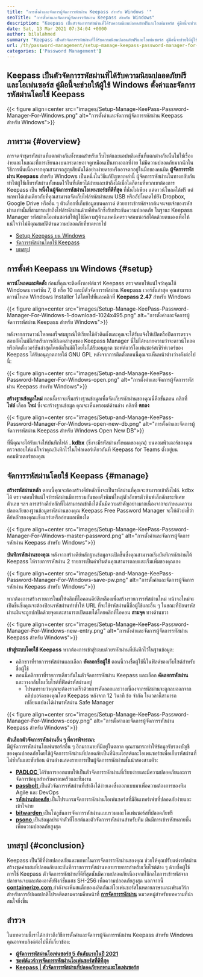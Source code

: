```yaml
---
title: "การตั้งค่าและจัดการผู้จัดการรหัสผ่าน Keepass สำหรับ Windows '" 
seoTitle: "การตั้งค่าและจัดการผู้จัดการรหัสผ่าน Keepass สำหรับ Windows" 
description: "Keepass เป็นตัวจัดการรหัสผ่านที่ได้รับความนิยมปลอดภัยฟรีและโอเพ่นซอร์ส คู่มือนี้จะช่วยให้ผู้ใช้ Windows ตั้งค่าและจัดการรหัสผ่านโดยใช้ Keepass" 
date: Sat, 13 Mar 2021 07:34:04 +0000
author: bilalahmed
summary: "Keepass เป็นตัวจัดการรหัสผ่านที่ได้รับความนิยมปลอดภัยฟรีและโอเพ่นซอร์ส คู่มือนี้จะช่วยให้ผู้ใช้ Windows ตั้งค่าและจัดการรหัสผ่านโดยใช้ Keepass" 
url: /th/password-management/setup-manage-keepass-password-manager-for-windows/
categories: ['Password Management']
---
```


## Keepass เป็นตัวจัดการรหัสผ่านที่ได้รับความนิยมปลอดภัยฟรีและโอเพ่นซอร์ส คู่มือนี้จะช่วยให้ผู้ใช้ Windows ตั้งค่าและจัดการรหัสผ่านโดยใช้ Keepass

{{< figure align=center src="images/Setup-Manage-KeePass-Password-Manager-For-Windows.png" alt="การตั้งค่าและจัดการผู้จัดการรหัสผ่าน Keepass สำหรับ Windows">}}


## ภาพรวม {#overview}

การจดจำชุดรหัสผ่านที่แตกต่างกันทั้งหมดสำหรับเว็บไซต์และแอปพลิเคชันที่แตกต่างกันนั้นไม่ใช่เรื่องง่ายและในขณะที่การเขียนลงบนกระดาษอาจดูเหมือนเป็นทางออกที่ง่าย ไม่มีความปลอดภัยมากนักในวิธีการนั้นเนื่องจากคุณสามารถสูญเสียมันได้อย่างง่ายดายหรืออาจตกอยู่ในมือของคนผิด  **ผู้จัดการรหัสผ่าน Keepass**  สำหรับ Windows เป็นหนึ่งในวิธีแก้ปัญหาเหล่านี้
ผู้จัดการรหัสผ่านในทางกลับกันทำให้ผู้ใช้เก็บรหัสผ่านทั้งหมดไว้ในที่เดียวได้ง่ายและเข้าถึงได้เมื่อใดก็ตามที่พวกเขาต้องการ Keepass เป็น  **หนึ่งในผู้จัดการรหัสผ่านโอเพนซอร์ซที่ดีที่สุด**  ที่นั่นไม่เพียง แต่ดาวน์โหลดได้ฟรี แต่พกพาได้เช่นเดียวกับที่คุณสามารถจัดเก็บไฟล์รหัสผ่านบน USB หรืออัปโหลดไปยัง Dropbox, Google Drive หรืออื่น ๆ ตัวเลือกที่เก็บข้อมูลบนคลาวด์ ด้วยการเข้ารหัสจากต้นจนจบเจ้าของรหัสผ่านเท่านั้นที่สามารถเข้าถึงไฟล์รหัสผ่านด้วยคีย์หลักซึ่งรับประกันความปลอดภัย ในฐานะ Keepass Manager รหัสผ่านโอเพ่นซอร์สให้ผู้ใช้มีความรู้ด้านเทคนิคตรวจสอบซอร์สโค้ดด้วยตนเองเพื่อให้แน่ใจว่าไม่มีคุณสมบัติด้านความปลอดภัยที่ขาดหายไป
  * [Setup Keepass บน Windows][1]
  * [จัดการรหัสผ่านโดยใช้ Keepass][2]
  * [บทสรุป][3]

## การตั้งค่า Keepass บน Windows {#setup}

 **ดาวน์โหลดและติดตั้ง** 
ก่อนที่คุณจะติดตั้งซอฟต์แวร์ Keepass ตรวจสอบให้แน่ใจว่าคุณใช้ Windows เวอร์ชัน 7, 8 หรือ 10 และมีตัวจัดการรหัสผ่าน Keepass เวอร์ชันล่าสุด คุณสามารถดาวน์โหลด Windows Installer ได้โดยไปที่และคลิกที่  **Keepass 2.47**  สำหรับ Windows

{{< figure align=center src="images/Setup-Manage-KeePass-Password-Manager-For-Windows-1-download-1024x495.png" alt="การตั้งค่าและจัดการผู้จัดการรหัสผ่าน Keepass สำหรับ Windows">}}

หลังจากการดาวน์โหลดเสร็จสมบูรณ์ให้เรียกใช้ตัวติดตั้งและคุณจะได้รับแจ้งให้เปิดหรือปิดการตรวจสอบอัตโนมัติสำหรับการอัปเดตล่าสุดของ Keepass Manager นี่ไม่ได้หมายความว่าจะดาวน์โหลดหรือติดตั้งเวอร์ชันล่าสุดโดยอัตโนมัติโดยไม่ได้รับอนุญาต ซอฟต์แวร์โอเพ่นซอร์สเซิร์ฟเวอร์ของ Keepass ได้รับอนุญาตภายใต้ GNU GPL หลังจากการติดตั้งตอนนี้คุณจะเห็นหน้าต่างว่างดังต่อไปนี้:

{{< figure align=center src="images/Setup-and-Manage-KeePass-Password-Manager-For-Windows-open.png" alt="การตั้งค่าและจัดการผู้จัดการรหัสผ่าน Keepass สำหรับ Windows">}}

 **สร้างฐานข้อมูลใหม่** 
ตอนนี้เราจะเริ่มสร้างฐานข้อมูลเพื่อจัดเก็บรหัสผ่านของคุณนี่คือขั้นตอน คลิกที่  **ไฟล์** เลือก  **ใหม่**  ซึ่งจะสร้างฐานข้อมูล คุณจะเห็นพรอมต์ด้านล่าง คลิกที่ **ตกลง**  

{{< figure align=center src="images/Setup-and-Manage-KeePass-Password-Manager-For-Windows-open-new-db.png" alt="การตั้งค่าและจัดการผู้จัดการรหัสผ่าน Keepass สำหรับ Windows Open New DB">}}

ที่นี่คุณจะได้รับแจ้งให้บันทึกไฟล์  **. kdbx**  (ซึ่งจะมีรหัสผ่านทั้งหมดของคุณ) บนคอมพิวเตอร์ของคุณ ตรวจสอบให้แน่ใจว่าคุณบันทึกไว้ในโฟลเดอร์เดียวกันที่ Keepass for Teams ตั้งอยู่บนคอมพิวเตอร์ของคุณ

## จัดการรหัสผ่านโดยใช้ Keepass {#manage}

 **สร้างรหัสผ่านหลัก** 
ตอนนี้คุณจะต้องสร้างคีย์หลักซึ่งจะเป็นรหัสผ่านที่คุณจะสามารถเข้าถึงไฟล์. kdbx ได้ ตรวจสอบให้แน่ใจว่ารหัสผ่านมีการรวมกันของตัวพิมพ์ใหญ่ตัวอักษรตัวพิมพ์เล็กอักขระพิเศษตัวเลข ฯลฯ การสร้างคีย์หลักที่ไม่สามารถเข้าถึงได้นั้นมีความสำคัญอย่างมากเนื่องจากจะกำหนดความปลอดภัยของฐานข้อมูลรหัสผ่านของคุณ Keepass Free Password Manager จะให้ตัวบ่งชี้ว่าคีย์หลักของคุณแข็งแกร่งหรืออ่อนแอเพียงใด

{{< figure align=center src="images/Setup-Manage-KeePass-Password-Manager-For-Windows-master-password.png" alt="การตั้งค่าและจัดการผู้จัดการรหัสผ่าน Keepass สำหรับ Windows">}}

 **บันทึกรหัสผ่านของคุณ** 
หลังจากสร้างคีย์หลักฐานข้อมูลจะเปิดขึ้นซึ่งคุณสามารถเริ่มบันทึกรหัสผ่านได้ Keepass ให้รายการรหัสผ่าน 2 รายการเป็นค่าเริ่มต้นคุณสามารถลบและเริ่มเพิ่มของคุณเอง

{{< figure align=center src="images/Setup-and-Manage-KeePass-Password-Manager-For-Windows-save-pw.png" alt="การตั้งค่าและจัดการผู้จัดการรหัสผ่าน Keepass สำหรับ Windows">}}

หากต้องการสร้างรายการใหม่ให้คลิกที่ไอคอนคีย์สีเหลืองเพื่อสร้างรายการรหัสผ่านใหม่ หน้าจอใหม่จะเปิดขึ้นซึ่งคุณจะต้องป้อนรหัสผ่านทำซ้ำให้ URL ที่จะใช้รหัสผ่านนี้ชื่อผู้ใช้และอื่น ๆ ในขณะที่ป้อนรหัสผ่านมันจะถูกปกปิดด้วยจุดและสามารถเปิดเผยได้โดยคลิกที่ไอคอน  **สามจุด**  ทางด้านขวา

{{< figure align=center src="images/Setup-Manage-KeePass-Password-Manager-For-Windows-new-entry.png" alt="การตั้งค่าและจัดการผู้จัดการรหัสผ่าน Keepass สำหรับ Windows">}}

 **เข้าสู่ระบบโดยใช้ Keepass** 
หากต้องการเข้าสู่ระบบด้วยรหัสผ่านที่บันทึกไว้ในฐานข้อมูล:
* คลิกขวาที่รายการรหัสผ่านและเลือก  **คัดลอกชื่อผู้ใช้**  ตอนนี้วางชื่อผู้ใช้นี้ในฟิลด์ของเว็บไซต์สำหรับชื่อผู้ใช้
* ตอนนี้คลิกขวาที่รายการเดียวกันในตัวจัดการรหัสผ่าน Keepass และเลือก  **คัดลอกรหัสผ่าน**  และวางกลับในเว็บไซต์ที่ฟิลด์รหัสผ่านอยู่
  * โปรดทราบว่าคุณจะต้องรวดเร็วด้วยการคัดลอกและวางเนื่องจากรหัสผ่านจะถูกลบออกจากคลิปบอร์ดของคุณโดย Keepass หลังจาก 12 วินาที ข้อ จำกัด ในเวลานี้สามารถเปลี่ยนแปลงได้ผ่านรหัสผ่าน Safe Manager

{{< figure align=center src="images/Setup-Manage-KeePass-Password-Manager-For-Windows-copy.png" alt="การตั้งค่าและจัดการผู้จัดการรหัสผ่าน Keepass สำหรับ Windows">}}

 **ตัวเลือกตัวจัดการรหัสผ่านอื่น ๆ ที่ควรพิจารณา:**  
มีผู้จัดการรหัสผ่านโอเพ่นซอร์สอื่น ๆ อีกมากมายที่มีอยู่ในตลาด คุณสามารถทำให้ข้อมูลรับรองบัญชีของคุณปลอดภัยโดยใช้ผู้จัดการรหัสผ่านที่ปลอดภัยเป็นที่นิยมโฮสต์และโอเพนซอร์ซเพื่อเก็บรหัสผ่านที่ไม่ซ้ำกันและซับซ้อน ด้านล่างแสดงรายการเป็นผู้จัดการรหัสผ่านชั้นนำสองสามตัว:
* [  **PADLOC**  ][4] ได้รับการออกแบบให้เป็นตัวจัดการรหัสผ่านที่เรียบง่ายและมีความปลอดภัยและการจัดการข้อมูลสำหรับครอบครัวและทีมงาน
* [  **passbolt**  ][5] เป็นตัวจัดการรหัสผ่านที่เข้าถึงได้ง่ายเองซึ่งออกแบบมาเพื่อความต้องการของทีม Agile และ DevOps
* [  **รหัสผ่านปลอดภัย**  ][6] เป็นโปรแกรมจัดการรหัสผ่านโอเพ่นซอร์สที่มีอินเทอร์เฟซที่ปลอดภัยง่ายและเข้าใจง่าย
* [  **bitwarden**  ][7] เป็นโซลูชันการจัดการรหัสผ่านแบบรวมและโอเพ่นซอร์สที่ปลอดภัยฟรี
* [  **psono**  ][8] เป็นข้อมูลประจำตัวที่โฮสต์และตัวจัดการรหัสผ่านสำหรับทีม มันมีการเข้ารหัสหลายชั้นเพื่อความปลอดภัยสูงสุด

## บทสรุป {#conclusion}

Keepass เป็นวิธีที่ง่ายปลอดภัยและพกพาในการจัดการรหัสผ่านของคุณ ช่วยให้คุณปรับแต่งรหัสผ่านสร้างชุดค่าผสมที่ปลอดภัยและบันทึกรายการรหัสผ่านหลายรายการสำหรับเว็บไซต์ต่าง ๆ ด้วยชื่อผู้ใช้ การใช้ Keepass ตัวจัดการรหัสผ่านที่ดีที่สุดนั้นมีความปลอดภัยเนื่องจากใช้กลไกการเข้ารหัสจากปลายจนจบและต้องอาศัยฟังก์ชั่นแฮช SH-256 เพื่อความปลอดภัยสูงสุด
นอกจากนี้ [  **containerize.com** ][9] กำลังจะเพิ่มสแต็กของผลิตภัณฑ์โอเพ่นซอร์สในหลายภาษาและเฟรมเวิร์ก สำหรับการอัปเดตปกติโปรดติดตามความคืบหน้าที่ **[การจัดการรหัสผ่าน][10]**  หมวดหมู่สำหรับบทความที่น่าสนใจยิ่งขึ้น

## สำรวจ
ในบทความนี้เราได้กล่าวถึงวิธีการตั้งค่าและจัดการผู้จัดการรหัสผ่าน Keepass สำหรับ Windows คุณอาจพบลิงค์ต่อไปนี้ที่เกี่ยวข้อง:
*  **[ผู้จัดการรหัสผ่านโอเพ่นซอร์ส 5 อันดับแรกในปี 2021][11]**  
*  **[ซอฟต์แวร์การจัดการรหัสผ่านโอเพ่นซอร์สที่ดีที่สุด][12]**  
*  **[Keepass | ตัวจัดการรหัสผ่านที่ปลอดภัยพกพาและโอเพ่นซอร์ส][13]**  



 [1]: https://blog.containerize.com/wp-admin/post.php?post=3863&action=edit#setup
 [2]: https://blog.containerize.com/wp-admin/post.php?post=3863&action=edit#manage
 [3]: https://blog.containerize.com/wp-admin/post.php?post=3863&action=edit#conclusion
 [4]: https://padloc.app/
 [5]: https://products.containerize.com/password-management/passbolt/
 [6]: https://products.containerize.com/password-management/password-safe/
 [7]: https://products.containerize.com/password-management/bitwarden/
 [8]: https://products.containerize.com/password-management/psono/
 [9]: https://www.containerize.com/
 [10]: https://blog.containerize.com/category/password-management/
 [11]: https://blog.containerize.com/password-management/top-5-open-source-password-managers-in-2021/
 [12]: https://products.containerize.com/password-management/
 [13]: https://products.containerize.com/password-management/keepass
